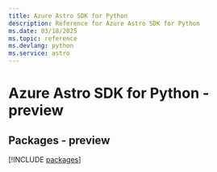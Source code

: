 ```yaml
---
title: Azure Astro SDK for Python
description: Reference for Azure Astro SDK for Python
ms.date: 03/18/2025
ms.topic: reference
ms.devlang: python
ms.service: astro
---
```

# Azure Astro SDK for Python - preview
## Packages - preview
[!INCLUDE [packages](astro-index.md)]